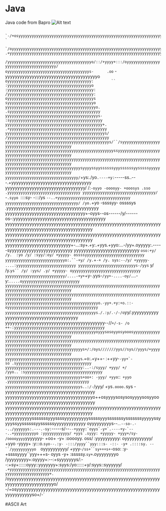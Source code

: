 # Java
Java code from Bapro
![Alt text](https://advdi.files.wordpress.com/2010/12/cropped-banner-wordpress3.jpg "ASCII Art")

         `-/+osyyyyyyyyyyyyyyyyyyyyyyyyyyyyyyyyyyyyyyyyyyyyyyyyyyyyyyyyyyyyyyyyyyyyyyso+/-`         
      `/oyyyyyyyyyyyyyyyyyyyyyyyyyyyyyyyyyyyyyyyyyyyyyyyyyyyyyyyyyyyyyyyyyyyyyyyyyyyyyyyyyyo/`      
    .+yyyyyyyyyyyyyyyyyyyyyyyyyyyyyyyyyyyyyyyyyyyyyyyyyyyyyyyyyyyyyyyyyyyyyyyyyyyyyyyyyyyyyyyy+.    
  `/yyyyyyyyyyyyyyyyyyyyyyyyyyyyyyyyyyyyyyo/::/+yyyy+:::/oyyyyyyyyyyyyyyyyyyyyyyyyyyyyyyyyyyyyyy/`  
 `oyyyyyyyyyyyyyyyyyyyyyyyyyyyyyyyyyyyyys-      .oo`      -yyyyyyyyyyyyyyyyyyyyyyyyyyyyyyyyyyyyyyo` 
 oyyyyyyyyyyyyyyyyyyyyyyyyyyyyyyyyyyyyyy:        ``        :yyyyyyyyyyyyyyyyyyyyyyyyyyyyyyyyyyyyyyo 
:yyyyyyyyyyyyyyyyyyyyyyyyyyyyyyyyyyyyyyy:                  /yyyyyyyyyyyyyyyyyyyyyyyyyyyyyyyyyyyyyyy:
oyyyyyyyyyyyyyyyyyyyyyyyyyyyyyyyyyyyyyyys`                `syyyyyyyyyyyyyyyyyyyyyyyyyyyyyyyyyyyyyyyo
yyyyyyyyyyyyyyyyyyyyyyyyyyyyyyyyyyyyyyyyyo.              .syyyyyyyyyyyyyyyyyyyyyyyyyyyyyyyyyyyyyyyyy
yyyyyyyyyyyyyyyyyyyyyyyyyyyyyyyyyyyyyyyyyys-            :syyyyyyyyyyyyyyyyyyyyyyyyyyyyyyyyyyyyyyyyyy
yyyyyyyyyyyyyyyyyyyyyyyyyyyyyyyyyyyyyyyyyyyy+.        .+yyyyyyyyyyyyyyyyyyyyyyyyyyyyyyyyyyyyyyyyyyyy
yyyyyyyyyyyyyyyyyyyyyyyyyyyyyyyyyyyyyyyyyyyyys/`    `/yyyyyyyyyyyyyyyyyyyyyyyyyyyyyyyyyyyyyyyyyyyyyy
yyyyyyyyyyyyyyyyyyyyyyyyyyyyyyyyyyyyyyyyyyyyyyys/``/syyyyyyyyyyyyyyyyyyyyyyyyyyyyyyyyyyyyyyyyyyyyyyy
yyyyyyyyyyyyyyyyyyyyyyyyyyyyyyyyyyyyyyyyyyyyyyyyyssyyyyyyyyyyyyyyyyyyyyyyyyyyyyyyyyyyyyyyyyyyyyyyyyy
yyyyyyyyyyyyyyyyyyyyyyyyyyyyyyyyyyyyyyyyyyyyyyyyyyyyyyyyyyyyyyyyyyyyyyyyyyyyyyyyyyyyyyyyyyyyyyyyyyyy
yyyyyyyyyyyyyyyyyyyyyyyyyyyyyyyyyysyyyyssyyssssssyyyssssssyysssssyyyyyyyyyyyyyyyyyyyyyyyyyyyyyyyyyyy
yyyyyyyyyyyyyyyyyyyyyyyyyyyyyyyyy/`+ys:./yo`.----+y:`-----ss..---.+yyyyyyyyyyyyyyyyyyyyyyyyyyyyyyyyy
yyyyyyyyyyyyyyyyyyyyyyyyyyyyyyyyy/ /:`-oyyo -ooooyy- +ooosys .sso .yyyyyyyyyyyyyyyyyyyyyyyyyyyyyyyyy
yyyyyyyyyyyyyyyyyyyyyyyyyyyyyyyyy/ `-`.syyo `::::sy- -:::/ys `--..+yyyyyyyyyyyyyyyyyyyyyyyyyyyyyyyyy
yyyyyyyyyyyyyyyyyyyyyyyyyyyyyyyyy/ /yo.`+yo -ssssyy- ossssys .yyyyyyyyyyyyyyyyyyyyyyyyyyyyyyyyyyyyyy
yyyyyyyyyyyyyyyyyyyyyyyyyyyyyyyyy+-oyys--os------/y/------os-:yyyyyyyyyyyyyyyyyyyyyyyyyyyyyyyyyyyyyy
yyyyyyyyyyyyyyyyyyyyyyyyyyyyyyyyyyyyyyyyyyyyyyyyyyyyyyyyyyyyyyyyyyyyyyyyyyyyyyyyyyyyyyyyyyyyyyyyyyyy
yyyyyyyyyyyyyyyyyyyyyyyyyyyyyyyyyyyyyyyyyyyyyyyyyyyyyyyyyyyyyyyyyyyyyyyyyyyyyyyyyyyyyyyyyyyyyyyyyyyy
yyyyyyyyyyyyyyyyyyyyyyyyyyy+-...:sy+.+y:.+yys.+yyo:...-/yy+.oyyyyy:.-----syyyyyyyyyyyyyyyyyyyyyyyyyy
yyyyyyyyyyyyyyyyyyyyyyyyyyy `oso:+y/ /y.  :yo /y/ :syy/:oy/ +yyyyy- ossssyyyyyyyyyyyyyyyyyyyyyyyyyyy
yyyyyyyyyyyyyyyyyyyyyyyyyyyo:.``-+y/ /y.`+`-+ /y. sys:--/y/ +yyyyy- ....:yyyyyyyyyyyyyyyyyyyyyyyyyyy
yyyyyyyyyyyyyyyyyyyyyyyyyys-/yys` y/ /y.`ys`` /y/ :yys/ .y/ +yyyyy- oyyyyyyyyyyyyyyyyyyyyyyyyyyyyyyy
yyyyyyyyyyyyyyyyyyyyyyyyyyy/....-+y+`+y-.yys-`/yy+-....-oy/`....-y:`.....oyyyyyyyyyyyyyyyyyyyyyyyyyy
yyyyyyyyyyyyyyyyyyyyyyyyyyyyyyyyyyyyyyyyyyyyyyyyyyyyyyyyyyyyyyyyyyyyyyyyyyyyyyyyyyyyyyyyyyyyyyyyyyyy
yyyyyyyyyyyyyyyyyyyyyyyyyyyyyyyyyyyyyyyyyyyyyyyyyyyyyyyyyyyyyyyyyyyyyyyyyyyyyyyyyyyyyyyyyyyyyyyyyyyy
yyyyyyyyyyyyyyyyyyyyyyyyyyyyyyyyyyyyyyyyyyo.-yy+.+y:+o.::-oyyyyyyyyyyyyyyyyyyyyyyyyyyyyyyyyyyyyyyyyy
yyyyyyyyyyyyyyyyyyyyyyyyyyyyyyyyyyyyyyyyys./.:y/.-/-/o`yy/.yyyyyyyyyyyyyyyyyyyyyyyyyyyyyyyyyyyyyyyyy
yyyyyyyyyyyyyyyyyyyyyyyyyyyyyyyyyyyyyyyyy--//`+/-s- /o ++-:yyyyyyyyyyyyyyyyyyyyyyyyyyyyyyyyyyyyyyyyy
yyyyyyyyyyyyyyyyyyyyyyyyyyyyyyyyyyyyyyyyyoyyysosoyyosyooosyyyyyyyyyyyyyyyyyyyyyyyyyyyyyyyyyyyyyyyyyy
yyyyyyyyyyyyyyyyyyyyyyyyyyyyyyyyyyyyyyyyyyyyyyyyyyyyyyyyyyyyyyyyyyyyyyyyyyyyyyyyyyyyyyyyyyyyyyyyyyyy
yyyyyyyyyyyyyyyyyyyyyyyyyyyyyyyyyyys+/:/oys///////yys//sys//yyys/+yyyyyyyyyyyyyyyyyyyyyyyyyyyyyyyyyy
yyyyyyyyyyyyyyyyyyyyyyyyyyyyyyyyyys`.+o:.+y++- :++yy-``-yy+`-so`.syyyyyyyyyyyyyyyyyyyyyyyyyyyyyyyyyy
yyyyyyyyyyyyyyyyyyyyyyyyyyyyyyyyyyy:..-:/syyy/ +yyy/ +/ /yyo..`:syyyyyyyyyyyyyyyyyyyyyyyyyyyyyyyyyyy
yyyyyyyyyyyyyyyyyyyyyyyyyyyyyyyyyys+oo+: -yyy/ +yyo``::` +yyo .yyyyyyyyyyyyyyyyyyyyyyyyyyyyyyyyyyyyy
yyyyyyyyyyyyyyyyyyyyyyyyyyyyyyyyyys..:/-`/yyy/ +ys`.oooo.`sys -yyyyyyyyyyyyyyyyyyyyyyyyyyyyyyyyyyyyy
yyyyyyyyyyyyyyyyyyyyyyyyyyyyyyyyyyyyo++osyyyysosysosyyyysosyyooyyyyyyyyyyyyyyyyyyyyyyyyyyyyyyyyyyyyy
yyyyyyyyyyyyyyyyyyyyyyyyyyyyyyyyyyyyyyyyyyyyyyyyyyyyyyyyyyyyyyyyyyyyyyyyyyyyyyyyyyyyyyyyyyyyyyyyyyyy
yyyyyyyyyyysssssssyyyssssyyyyyyyyyysssssyyysssssssysssssssyyyyyssyyyyssyyssssssyyssssssyyyyyyyyyyyyy
oyyyyyyyyys--.`.--so-.--../yyyyyys:.---.-sy:`-----s/--``--+yyyy:`oyys`-y+`.----+y-`---..+yyyyyyyyyyo
:yyyyyyyyyyyy/ +yys`.syyy: +yyyyy- +yyy+/sy- /ooooyyyy``yyyyyyy- +oo+ -y+ :ooooyy. oss/ :yyyyyyyyyy:
 oyyyyyyyyyyy/ +yyo -yyyy+ :y:::o.`syo--.:y- -:::/yyyy``yyy:::s- -::- -y+ .::::sy. --``/yyyyyyyyyyo 
 `oyyyyyyyyyy/ +yyy-`/ss+``sy+++s+`-oso: :y- +ssssyyyy``yyy+++s- oyys -y+ :sssssy.`sy+`.oyyyyyyyyo` 
  `/yyyyyyyyy+:oyyyy+:--:+syyyyyyys/:--:+sy+::::::oyyy::yyyyyyy+:syys:/yo::::::+y/:syys::syyyyyy/`  
    .+yyyyyyyyyyyyyyyyyyyyyyyyyyyyyyyyyyyyyyyyyyyyyyyyyyyyyyyyyyyyyyyyyyyyyyyyyyyyyyyyyyyyyyyy+.    
      `/oyyyyyyyyyyyyyyyyyyyyyyyyyyyyyyyyyyyyyyyyyyyyyyyyyyyyyyyyyyyyyyyyyyyyyyyyyyyyyyyyyyo/`      
         `-/+osyyyyyyyyyyyyyyyyyyyyyyyyyyyyyyyyyyyyyyyyyyyyyyyyyyyyyyyyyyyyyyyyyyyyyyso+/-`         
         
#ASCII Art
